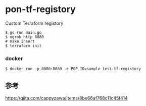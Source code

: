# pon-tf-registory

Custom Terraform registory

```
$ go run main.go
$ ngrok http 8080
# make insert
$ terraform init
```

### docker

```
$ docker run -p 8080:8080 -e PGP_ID=sample test-tf-registory
```

## 参考

https://qiita.com/cappyzawa/items/8be66af768c11c45f414

